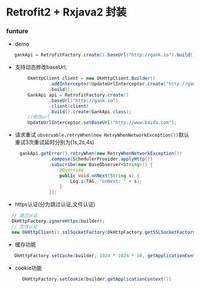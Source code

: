 # Retrofit2 + Rxjava2 封装

### funture
* demo
```java
   gankApi = RetrofitFactory.create().baseUrl("http://gank.io").build().create(GankApi.class);
```
* 支持动态修改baseUrl;
```java
        OkHttpClient client = new OkHttpClient.Builder()
                .addInterceptor(UpdateUrlInterceptor.create("http://gank.io"))
                .build();
        GankApi api = RetrofitFactory.create()
                .baseUrl("http://gank.io")
                .client(client)
                .build().create(GankApi.class);
        //修改url
        UpdateUrlInterceptor.setBaseUrl("http://www.baidu.com");
```
* 请求重试 `observable.retryWhen(new RetryWhenNetworkException())`默认重试3次重试延时分别为(1s,2s,4s)
```java
     gankApi.getError().retryWhen(new RetryWhenNetworkException())
                .compose(SchedulerProvider.applyHttp())
                .subscribe(new BaseObserver<String>() {
                    @Override
                    public void onNext(String s) {
                        Log.i(TAG, "onNext: " + s);
                    }
                });
```
* https认证(分为跳过认证,文件认证)
```java
  // 跳过认证
  OkHttpFactory.ignoreHttps(builder);
  // 文件认证
  new OkHttpClient().sslSocketFactory(OkHttpFactory.getSSLSocketFactory(<证书类型>,<协议>,<密码>,<文件输入流>));
```
* 缓存功能
```java
   OkHttpFactory.setCache(builder, 1024 * 1024 * 10, getApplicationContext());
```
* cookie功能
```java
      OkHttpFactory.setCookie(builder,getApplicationContext())
```